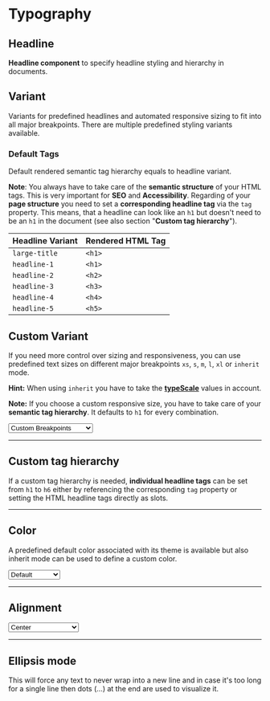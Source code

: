 # Typography

## Headline

**Headline component** to specify headline styling and hierarchy in documents.

## Variant
Variants for predefined headlines and automated responsive sizing to fit into all major breakpoints. 
There are multiple predefined styling variants available. 

<Playground :markup="variant" :config="config"></Playground>

### Default Tags
Default rendered semantic tag hierarchy equals to headline variant.

**Note**: You always have to take care of the **semantic structure** of your HTML tags. This is very important for **SEO** and **Accessibility**.
Regarding of your **page structure** you need to set a **corresponding headline tag** via the `tag` property. This means, that a headline can look like an `h1` but doesn't need to be an `h1` in the document (see also section "**Custom tag hierarchy**").

| Headline Variant | Rendered HTML Tag |
| ---------------- | ----------------- |
| `large-title`    | `<h1>`            |
| `headline-1`     | `<h1>`            |
| `headline-2`     | `<h2>`            |
| `headline-3`     | `<h3>`            |
| `headline-4`     | `<h4>`            |
| `headline-5`     | `<h5>`            |

## Custom Variant
If you need more control over sizing and responsiveness, you can use predefined text sizes on different major breakpoints `xs`, `s`, `m`, `l`, `xl` or `inherit` mode.

**Hint:** When using `inherit` you have to take the **[typeScale](#/components/typography#usage)** values in account.

**Note:** If you choose a custom responsive size, you have to take care of your **semantic tag hierarchy**. It defaults to `h1` for every combination.

<Playground :markup="customVariantMarkup" :config="config">
 <select v-model="customVariant">
    <option disabled>Select an custom variant</option>
    <option value="{ base: 'small', l: 'medium' }" selected>Custom Breakpoints</option>
    <option value="inherit">Inherit</option>
  </select>
</Playground>

---

## Custom tag hierarchy
If a custom tag hierarchy is needed, **individual headline tags** can be set from `h1` to `h6` either by referencing the corresponding `tag` property or setting the HTML headline tags directly as slots. 

<Playground :markup="customTagHierarchy" :config="config"></Playground>

---

## Color
A predefined default color associated with its theme is available but also inherit mode can be used to define a custom color.

<Playground :markup="colorMarkup" :config="config">
  <select @change="color = $event.target.value">
    <option disabled>Select a color</option>
    <option value="default" selected>Default</option>
    <option value="inherit">Inherit</option>
  </select>
</Playground>

---

## Alignment

<Playground :markup="alignment" :config="config">
  <select @change="align = $event.target.value">
    <option disabled>Select an alignment</option>
    <option value="left">Left</option>
    <option value="center" selected>Center</option>
    <option value="right">Right</option>
  </select>
</Playground>

---

## Ellipsis mode
This will force any text to never wrap into a new line and in case it's too long for a single line then dots (…) at the end are used to visualize it.

<Playground :markup="ellipsisMode" :config="config"></Playground>

<script lang="ts">
  import Vue from 'vue';
  import Component from 'vue-class-component';
  import {HEADLINE_VARIANTS} from './headlineUtils';
  
  const sentence = 'The quick brown fox jumps over the lazy dog';
  
  @Component
  export default class Code extends Vue {
    config = { themeable: true };

    customVariant = "{ base: 'small', l: 'medium' }";
    color = 'default';
    align = 'center';

    variant = HEADLINE_VARIANTS.map((item) => `<p-headline variant="${item}">${sentence}</p-headline>`).join('\n');

    get customVariantMarkup() {
      const style = this.customVariant === 'inherit' ? ' style="font-size: 3.75rem;"' : '';
      return `<p-headline variant="${this.customVariant}"${style}>${sentence}</p-headline>`;
    }

    customTagHierarchy =
`<p-headline variant="headline-1" tag="h3">${sentence}</p-headline>
<p-headline variant="headline-3" tag="h1">${sentence}</p-headline>
<p-headline variant="headline-1">
  <h3>${sentence}</h3>
</p-headline>
<p-headline variant="headline-3">
  <h1>${sentence}</h1>
</p-headline>`;

    get colorMarkup() {
      const style = this.color === 'inherit' ? ' style="color: deeppink;"' : '';
      return `<p-headline variant="headline-3" color="${this.color}"${style}>${sentence}</p-headline>`
    }
 
    get alignment() {
      return `<p-headline variant="headline-3" align="${this.align}">${sentence}</p-headline>`;
    }
    
    ellipsisMode =
`<p-headline variant="headline-3" ellipsis="true">Lorem ipsum dolor sit amet, consetetur sadipscing elitr, sed diam nonumy eirmod tempor invidunt ut labore et dolore magna aliquyam erat, sed diam voluptua. At vero eos et accusam et justo duo dolores et ea rebum.</p-headline>`;
  }
</script>